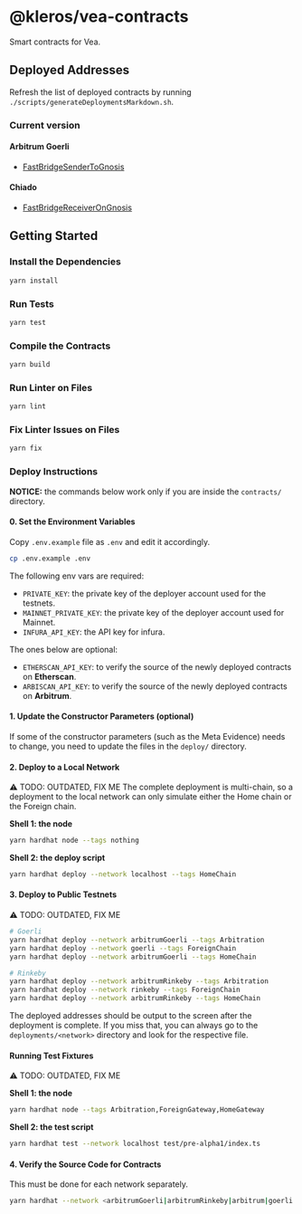 # @kleros/vea-contracts

Smart contracts for Vea.

## Deployed Addresses

Refresh the list of deployed contracts by running `./scripts/generateDeploymentsMarkdown.sh`.

### Current version

#### Arbitrum Goerli

- [FastBridgeSenderToGnosis](https://goerli.arbiscan.io/address/0x642B66C5D0F8c620C35264F2d2899A0E209D68d9)

#### Chiado

- [FastBridgeReceiverOnGnosis](https://blockscout.com/gnosis/chiado/address/0x26858D60FE92b50b34e236B46874e02724344275)

## Getting Started

### Install the Dependencies

```bash
yarn install
```

### Run Tests

```bash
yarn test
```

### Compile the Contracts

```bash
yarn build
```

### Run Linter on Files

```bash
yarn lint
```

### Fix Linter Issues on Files

```bash
yarn fix
```

### Deploy Instructions

**NOTICE:** the commands below work only if you are inside the `contracts/` directory.

#### 0. Set the Environment Variables

Copy `.env.example` file as `.env` and edit it accordingly.

```bash
cp .env.example .env
```

The following env vars are required:

- `PRIVATE_KEY`: the private key of the deployer account used for the testnets.
- `MAINNET_PRIVATE_KEY`: the private key of the deployer account used for Mainnet.
- `INFURA_API_KEY`: the API key for infura.

The ones below are optional:

- `ETHERSCAN_API_KEY`: to verify the source of the newly deployed contracts on **Etherscan**.
- `ARBISCAN_API_KEY`: to verify the source of the newly deployed contracts on **Arbitrum**.

#### 1. Update the Constructor Parameters (optional)

If some of the constructor parameters (such as the Meta Evidence) needs to change, you need to update the files in the `deploy/` directory.

#### 2. Deploy to a Local Network

:warning: TODO: OUTDATED, FIX ME
The complete deployment is multi-chain, so a deployment to the local network can only simulate either the Home chain or the Foreign chain.

**Shell 1: the node**

```bash
yarn hardhat node --tags nothing
```

**Shell 2: the deploy script**

```bash
yarn hardhat deploy --network localhost --tags HomeChain
```

#### 3. Deploy to Public Testnets

:warning: TODO: OUTDATED, FIX ME

```bash
# Goerli
yarn hardhat deploy --network arbitrumGoerli --tags Arbitration
yarn hardhat deploy --network goerli --tags ForeignChain
yarn hardhat deploy --network arbitrumGoerli --tags HomeChain

# Rinkeby
yarn hardhat deploy --network arbitrumRinkeby --tags Arbitration
yarn hardhat deploy --network rinkeby --tags ForeignChain
yarn hardhat deploy --network arbitrumRinkeby --tags HomeChain
```

The deployed addresses should be output to the screen after the deployment is complete.
If you miss that, you can always go to the `deployments/<network>` directory and look for the respective file.

#### Running Test Fixtures

:warning: TODO: OUTDATED, FIX ME

**Shell 1: the node**

```bash
yarn hardhat node --tags Arbitration,ForeignGateway,HomeGateway
```

**Shell 2: the test script**

```bash
yarn hardhat test --network localhost test/pre-alpha1/index.ts
```

#### 4. Verify the Source Code for Contracts

This must be done for each network separately.

```bash
yarn hardhat --network <arbitrumGoerli|arbitrumRinkeby|arbitrum|goerli|rinkeby|mainnet> etherscan-verify
```
